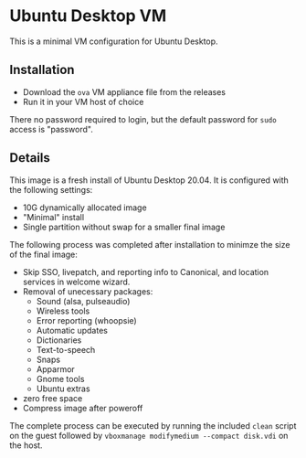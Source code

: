 Ubuntu Desktop VM
=================

This is a minimal VM configuration for Ubuntu Desktop.

Installation
------------

- Download the `ova` VM appliance file from the releases
- Run it in your VM host of choice

There no password required to login, but the default password for `sudo` access is "password".

Details
-------

This image is a fresh install of Ubuntu Desktop 20.04. It is configured with the following settings:

- 10G dynamically allocated image
- "Minimal" install
- Single partition without swap for a smaller final image

The following process was completed after installation to minimze the size of the final image:

- Skip SSO, livepatch, and reporting info to Canonical, and location services in welcome wizard.
- Removal of unecessary packages:
    - Sound (alsa, pulseaudio)
    - Wireless tools
    - Error reporting (whoopsie)
    - Automatic updates
    - Dictionaries
    - Text-to-speech
    - Snaps
    - Apparmor
    - Gnome tools
    - Ubuntu extras
- zero free space
- Compress image after poweroff

The complete process can be executed by running the included `clean` script on the guest followed by `vboxmanage modifymedium --compact disk.vdi` on the host.
